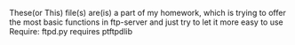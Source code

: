These(or This) file(s) are(is) a part of my homework, which is trying to offer the most basic functions in ftp-server and just try to let it more easy to use
Require:
  ftpd.py requires ptftpdlib
